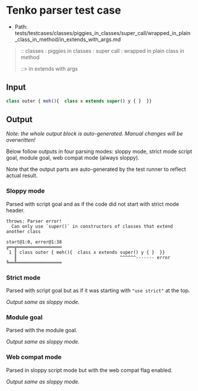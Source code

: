 # Tenko parser test case

- Path: tests/testcases/classes/piggies_in_classes/super_call/wrapped_in_plain_class_in_method/in_extends_with_args.md

> :: classes : piggies in classes : super call : wrapped in plain class in method
>
> ::> in extends with args

## Input

`````js
class outer { meh(){  class x extends super() y { }  }}
`````

## Output

_Note: the whole output block is auto-generated. Manual changes will be overwritten!_

Below follow outputs in four parsing modes: sloppy mode, strict mode script goal, module goal, web compat mode (always sloppy).

Note that the output parts are auto-generated by the test runner to reflect actual result.

### Sloppy mode

Parsed with script goal and as if the code did not start with strict mode header.

`````
throws: Parser error!
  Can only use `super()` in constructors of classes that extend another class

start@1:0, error@1:38
╔══╦═════════════════
 1 ║ class outer { meh(){  class x extends super() y { }  }}
   ║                                       ^^^^^^------- error
╚══╩═════════════════

`````

### Strict mode

Parsed with script goal but as if it was starting with `"use strict"` at the top.

_Output same as sloppy mode._

### Module goal

Parsed with the module goal.

_Output same as sloppy mode._

### Web compat mode

Parsed in sloppy script mode but with the web compat flag enabled.

_Output same as sloppy mode._
